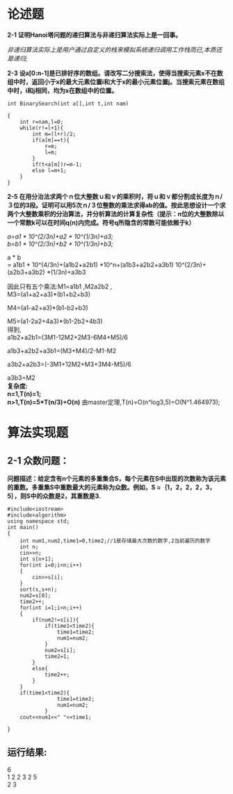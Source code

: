 # 论述题

**2-1 证明Hanoi塔问题的递归算法与非递归算法实际上是一回事。** 
 
*非递归算法实际上是用户通过自定义的栈来模拟系统递归调用工作栈而已,本质还是递归;*
 

**2-3 设a[0:n-1]是已排好序的数组。请改写二分搜索法，使得当搜索元素x不在数组中时，返回小于x的最大元素位置i和大于x的最小元素位置j。当搜索元素在数组中时，i和j相同，均为x在数组中的位置。**  
```
int BinarySearch(int a[],int t,int nam)

{
    int r=nam,l=0;
    while(r!=l+1){
        int m=(l+r)/2;
        if(a[m]==t){
            r=m;
            l=m;
        }
        if(t<a[m])r=m-1;
        else l=m+1;
    }
}
```

**2-5 在用分治法求两个ｎ位大整数ｕ和ｖ的乘积时，将ｕ和ｖ都分割成长度为ｎ/３位的3段。证明可以用5次ｎ/３位整数的乘法求得ab的值。按此思想设计一个求两个大整数乘积的分治算法，并分析算法的计算复杂性（提示：n位的大整数除以一个常数k可以在时间q(n)内完成。符号q所隐含的常数可能依赖于k）**    

*a=a1 * 10^(2/3n)+a2 * 10^(1/3n)+a3;*  
*b=b1 * 10^(2/3n)+b2 * 10^(1/3n)+b3;*

a * b  
= a1b1 * 10^(4/3n)+(a1b2+a2b1) *10^n+(a1b3+a2b2+a3b1)  10^(2/3n)+(a2b3+a3b2) *(1/3n)+a3b3  
  
因此只有五个乘法:M1=a1b1 ,M2a2b2  ,  
M3=(a1+a2+a3)*(b1+b2+b3)

M4=(a1-a2+a3)*(b1-b2+b3)

M5=(a1-2a2+4a3)*(b1-2b2+4b3)  
 得到,  
 a1b2+a2b1=(3M1-12M2+2M3-6M4+M5)/6

 a1b3+a2b2+a3b1=(M3+M4)/2-M1-M2

 a3b2+a2b3=(-3M1+12M2+M3+3M4-M5)/6

 a3b3=M2  
**复杂度:**  
**n=1,T(n)=1;**  
**n>1,T(n)=5*T(n/3)+O(n)**
由master定理,T(n)=O(n^log3,5)=O(N^1.464973);

# 算法实现题

## 2-1 众数问题：

**问题描述：给定含有n个元素的多重集合S，每个元素在S中出现的次数称为该元素的重数。多重集S中重数最大的元素称为众数。例如，S =｛1，2，2，2，3，5｝，则S中的众数是2，其重数是3.**
```  
#include<iostream>
#include<algorithm>
using namespace std;
int main()
{
    int num1,num2,time1=0,time2;//1是存储最大次数的数字,2当前遍历的数字
    int n;
    cin>>n;
    int s[n+1];
    for(int i=0;i<n;i++)
    {
        cin>>s[i];
    }
    sort(s,s+n);
    num2=s[0];
    time2++;
    for(int i=1;i<n;i++)
    {
        if(num2!=s[i]){
            if(time1<time2){
                time1=time2;
                num1=num2;
            }
            num2=s[i];
            time2=1;
        }
        else{
            time2++;
        }
    }
    if(time1<time2){
                time1=time2;
                num1=num2;
            }
    cout<<num1<<" "<<time1;
            
}
```  
## 运行结果:  
6  
1 2 2 3 2 5  
2 3